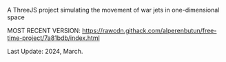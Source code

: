 A ThreeJS project simulating the movement of war jets in one-dimensional space

MOST RECENT VERSION: https://rawcdn.githack.com/alperenbutun/free-time-project/7a81bdb/index.html

Last Update: 2024, March.
